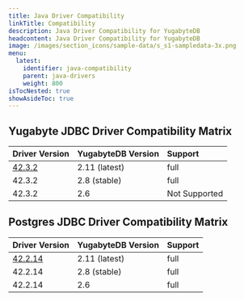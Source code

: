 ```yaml
---
title: Java Driver Compatibility
linkTitle: Compatibility
description: Java Driver Compatibility for YugabyteDB
headcontent: Java Driver Compatibility for YugabyteDB
image: /images/section_icons/sample-data/s_s1-sampledata-3x.png
menu:
  latest:
    identifier: java-compatibility
    parent: java-drivers
    weight: 800
isTocNested: true
showAsideToc: true
---
```


## Yugabyte JDBC Driver Compatibility Matrix

| Driver Version | YugabyteDB Version | Support |
| :------------- | :----------------- | :------ |
| [42.3.2](https://mvnrepository.com/artifact/com.yugabyte/jdbc-yugabytedb/42.3.2) | 2.11 (latest) | full
| 42.3.2 |  2.8 (stable) | full
| 42.3.2 | 2.6 | Not Supported

## Postgres JDBC Driver Compatibility Matrix

| Driver Version | YugabyteDB Version | Support |
| :------------- | :----------------- | :------ |
| [42.2.14](https://mvnrepository.com/artifact/org.postgresql/postgresql/42.2.14) | 2.11 (latest) | full
| 42.2.14 |  2.8 (stable) | full
| 42.2.14 | 2.6 | full